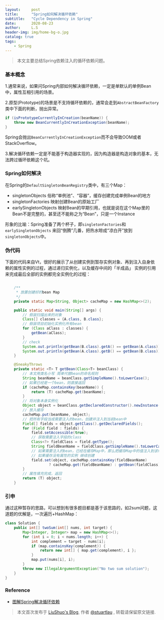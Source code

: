 ```yaml
---
layout:     post
title:      "Spring如何解决循环依赖"
subtitle:   "Cycle Dependency in Spring"
date:       2020-08-23
author:     L.S
header-img: img/home-bg-o.jpg
catalog: true
tags:
    - Spring
---
```

> 本文主要总结Spring依赖注入的循环依赖问题。


### 基本概念
1.通常来说，如果问Spring内部如何解决循环依赖，一定是单默认的单例Bean中，属性互相引用的场景。

2.原型(Prototype)的场景是不支持循环依赖的，通常会走到`AbstractBeanFactory`类中下面的判断，抛出异常。
```java
if (isPrototypeCurrentlyInCreation(beanName)) {
    throw new BeanCurrentlyInCreationException(beanName);
}
```
Spring会抛出`BeanCurrentlyInCreationException`而不会导致OOM或者StackOverflow。

3.解决循环依赖一定是不能基于构造器实现的，因为构造器是构造对象的基本，无法跨过循环依赖这个坑。

### Spring如何解决
在Spring的`DefaultSingletonBeanRegistry`类中，有三个Map：
- singletonObjects 俗称“单例池”、“容器”，缓存创建完成单例Bean的地方
- singletonFactories 映射创建Bean的原始工厂
- earlySingletonObjects 映射Bean的早期引用，也就是说在这个Map里的Bean不是完整的，甚至还不能称之为“Bean”，只是一个Instance

形象的比喻：Spring准备了两个杯子，即`singletonFactories`和`earlySingletonObjects`
来回“倒腾”几番，把热水晾成“凉白开”放到`singletonObjects`中。

### 伪代码
下面的代码来自Vt，很好的展示了从创建实例到暂存实例对象、再到注入自身依赖的属性实例的过程，通过递归实例化，以及缓存中间的「半成品」
实例的引用来完成最后全部的实例都完全实例化的过程：
```java

    /**
     * 放置创建好的bean Map
     */
    private static Map<String, Object> cacheMap = new HashMap<>(2);

    public static void main(String[] args) {
        // 假装扫描出来的对象
        Class[] classes = {A.class, B.class};
        // 假装项目初始化实例化所有bean
        for (Class aClass : classes) {
            getBean(aClass);
        }
        // check
        System.out.println(getBean(B.class).getA() == getBean(A.class));
        System.out.println(getBean(A.class).getB() == getBean(B.class));
    }

    @SneakyThrows
    private static <T> T getBean(Class<T> beanClass) {
        // 本文用类名小写 简单代替bean的命名规则
        String beanName = beanClass.getSimpleName().toLowerCase();
        // 如果已经是一个bean，则直接返回
        if (cacheMap.containsKey(beanName)) {
            return (T) cacheMap.get(beanName);
        }
        // 将对象本身实例化
        Object object = beanClass.getDeclaredConstructor().newInstance();
        // 放入缓存
        cacheMap.put(beanName, object);
        // 把所有字段当成需要注入的bean，创建并注入到当前bean中
        Field[] fields = object.getClass().getDeclaredFields();
        for (Field field : fields) {
            field.setAccessible(true);
            // 获取需要注入字段的class
            Class<?> fieldClass = field.getType();
            String fieldBeanName = fieldClass.getSimpleName().toLowerCase();
            // 如果需要注入的bean，已经在缓存Map中，那么把缓存Map中的值注入到该field即可
            // 如果缓存没有属性的实例 继续创建
            field.set(object, cacheMap.containsKey(fieldBeanName)
                    ? cacheMap.get(fieldBeanName) : getBean(fieldClass));
        }
        // 属性填充完成，返回
        return (T) object;
    }
```

### 引申
通过这种暂存的思路，可以想到有很多题目都是基于该思路的，如2sum问题，这道题的优解是，一次遍历+HashMap：
```java
class Solution {
    public int[] twoSum(int[] nums, int target) {
        Map<Integer, Integer> map = new HashMap<>();
        for (int i = 0; i < nums.length; i++) {
            int complement = target - nums[i];
            if (map.containsKey(complement)) {
                return new int[] { map.get(complement), i };
            }
            map.put(nums[i], i);
        }
        throw new IllegalArgumentException("No two sum solution");
    }
}
```
### Reference
- [图解Spring解决循环依赖](https://juejin.im/post/6844904122160775176)

> 本文首次发布于 [LiuShuo's Blog](https://liushuo.me), 作者 [@stuartlau](http://github.com/stuartlau) ,
转载请保留原文链接.
